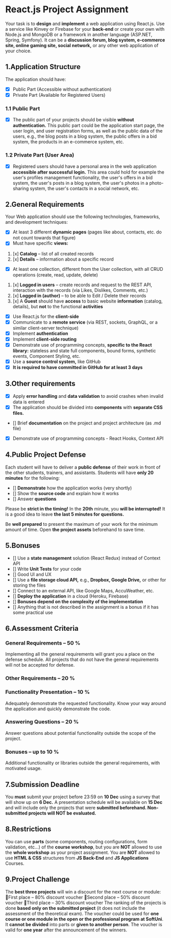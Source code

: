 # React.js Project Assignment
Your task is to **design** and **implement** a web application using React.js. Use a service like Kinvey or Firebase for your **back-end** or create your own with Node.js and MongoDB or a framework in another language (ASP.NET, Spring, Symfony). It can be a **discussion forum, blog system, e-commerce site, online gaming site, social network,** or any other web application of your choice. 

## 1.Application Structure
The application should have:
- [x] Public Part (Accessible without authentication) 
- [x] Private Part (Available for Registered Users)

### 1.1 Public Part
-  [x] The public part of your projects should be visible **without authentication.** This public part could be the application start page, the user login, and user registration forms, as well as the public data of the users, e.g., the blog posts in a blog system, the public offers in a bid system, the products in an e-commerce system, etc.

### 1.2 Private Part (User Area)
- [x] Registered users should have a personal area in the web application **accessible after successful login.** This area could hold for example the user's profiles management functionality, the user's offers in a bid system, the user's posts in a blog system, the user's photos in a photo-sharing system, the user's contacts in a social network, etc.

## 2.General Requirements
Your Web application should use the following technologies, frameworks, and development techniques:
- [x] At least 3 different **dynamic pages** (pages like about, contacts, etc. do not count towards that figure)
- [x] Must have specific **views:**
1. [x] **Catalog** – list of all created records
2. [x] **Details** – information about a specific record
- [x] At least one collection, different from the User collection, with all CRUD operations (create, read, update, delete)
1. [x] **Logged in users** – create records and request to the REST API, interaction with the records (via Likes, Dislikes, Comments, etc.)
2. [x] **Logged in (author)** – to be able to Edit / Delete their records
3. [x] A **Guest** should have **access** to basic website **information** (catalog, details), but **not** to the functional **activities**
- [x] Use React.js for the **client-side**
- [x] Communicate to a **remote service** (via REST, sockets, GraphQL, or a similar client-server technique)
- [x] Implement **authentication**
- [x] Implement **client-side routing**
- [x] Demonstrate use of programming concepts, **specific to the React library:** stateless and state full components, bound forms, synthetic events, Component Styling, etc.
- [x] Use a **source control system,** like GitHub
- [x] **It is required to have committed in GitHub for at least 3 days**

## 3.Other requirements
- [x] Apply **error handling** and **data validation** to avoid crashes when invalid data is entered
- [x] The application should be divided into **components** with **separate CSS files.**
- [] Brief **documentation** on the project and project architecture (as .md file)
- [x] Demonstrate use of programming concepts - React Hooks, Context API

## 4.Public Project Defense
Each student will have to deliver a **public defense** of their work in front of the other students, trainers, and assistants. Students will have **only 20 minutes** for the following:
- [] **Demonstrate** how the application works (very shortly)
- [] Show the **source code** and explain how it works
- [] Answer **questions**

Please be **strict in the timing!** In the **20th** minute, you **will be interrupted!** It is a good idea to leave **the last 5 minutes for questions.**

Be **well prepared** to present the maximum of your work for the minimum amount of time. Open **the project assets** beforehand to save time.

## 5.Bonuses
- [] Use a **state management** solution (React Redux) instead of Context API
- [] Write **Unit Tests** for your code
- [] Good UI and UX
- [] Use a **file storage cloud API,** e.g., **Dropbox, Google Drive,** or other for storing the files
- [] Connect to an external API, like Google Maps, AccuWeather, etc.
- [] **Deploy the application** in a cloud (Heroku, Firebase)
- [] **Bonuses depend on the complexity of the implementation**
- [] Anything that is not described in the assignment is a bonus if it has some practical use

## 6.Assessment Criteria
### General Requirements – 50 %
Implementing all the general requirements will grant you a place on the defense schedule. All projects that do not have the general requirements will not be accepted for defense.

### Other Requirements – 20 % 

### Functionality Presentation – 10 %
Adequately demonstrate the requested functionality. Know your way around the application and quickly demonstrate the code.

### Answering Questions – 20 %
Answer questions about potential functionality outside the scope of the project.

### Bonuses – up to 10 %
Additional functionality or libraries outside the general requirements, with motivated usage.

## 7.Submission Deadline
You **must** submit your project before 23:59 on **10 Dec** using a survey that will show up on **6 Dec.** A presentation schedule will be available on **15 Dec** and will include only the projects that were **submitted beforehand. Non-submitted projects will NOT be evaluated.**

## 8.Restrictions
You can use **parts** (some components, routing configurations, form validation, etc...) of the **course workshop**, but you are **NOT** allowed to use the **whole workshop** as your project assignment. You are **NOT** allowed to use **HTML & CSS** structures from **JS Back-End** and **JS Applications** Courses.

## 9.Project Challenge
The **best three projects** will win a discount for the next course or module:
First place – 80% discount voucher
Second place – 50% discount voucher
Third place – 30% discount voucher
The ranking of the projects is done **based only on the submitted project** (it does not include the assessment of the theoretical exam). The voucher could be used for **one course or one module in the open or the professional program at SoftUni**. It **cannot be divided** into parts or **given to another person**. The voucher is valid for **one year** after the announcement of the winners.
